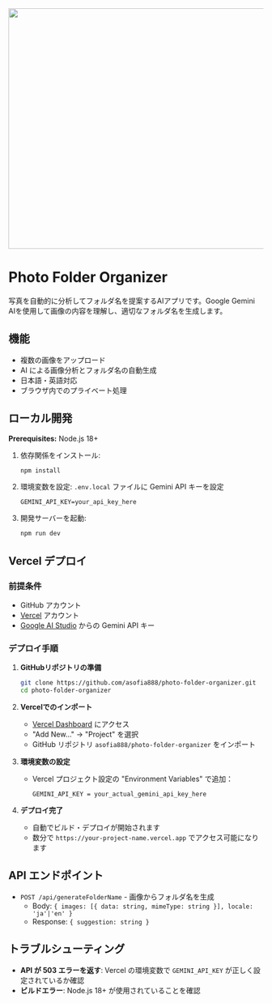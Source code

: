 <div align="center">
<img width="1200" height="475" alt="GHBanner" src="https://github.com/user-attachments/assets/0aa67016-6eaf-458a-adb2-6e31a0763ed6" />
</div>

# Photo Folder Organizer

写真を自動的に分析してフォルダ名を提案するAIアプリです。Google Gemini AIを使用して画像の内容を理解し、適切なフォルダ名を生成します。

## 機能

- 複数の画像をアップロード
- AI による画像分析とフォルダ名の自動生成
- 日本語・英語対応
- ブラウザ内でのプライベート処理

## ローカル開発

**Prerequisites:** Node.js 18+

1. 依存関係をインストール:
   ```bash
   npm install
   ```

2. 環境変数を設定:
   `.env.local` ファイルに Gemini API キーを設定
   ```
   GEMINI_API_KEY=your_api_key_here
   ```

3. 開発サーバーを起動:
   ```bash
   npm run dev
   ```

## Vercel デプロイ

### 前提条件
- GitHub アカウント
- [Vercel](https://vercel.com) アカウント
- [Google AI Studio](https://aistudio.google.com/app/apikey) からの Gemini API キー

### デプロイ手順

1. **GitHubリポジトリの準備**
   ```bash
   git clone https://github.com/asofia888/photo-folder-organizer.git
   cd photo-folder-organizer
   ```

2. **Vercelでのインポート**
   - [Vercel Dashboard](https://vercel.com/dashboard) にアクセス
   - "Add New..." → "Project" を選択
   - GitHub リポジトリ `asofia888/photo-folder-organizer` をインポート

3. **環境変数の設定**
   - Vercel プロジェクト設定の "Environment Variables" で追加：
     ```
     GEMINI_API_KEY = your_actual_gemini_api_key_here
     ```

4. **デプロイ完了**
   - 自動でビルド・デプロイが開始されます
   - 数分で `https://your-project-name.vercel.app` でアクセス可能になります

## API エンドポイント

- `POST /api/generateFolderName` - 画像からフォルダ名を生成
  - Body: `{ images: [{ data: string, mimeType: string }], locale: 'ja'|'en' }`
  - Response: `{ suggestion: string }`

## トラブルシューティング

- **API が 503 エラーを返す**: Vercel の環境変数で `GEMINI_API_KEY` が正しく設定されているか確認
- **ビルドエラー**: Node.js 18+ が使用されていることを確認
